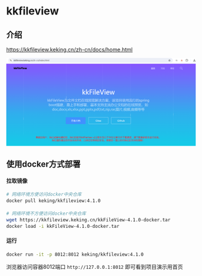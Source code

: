 # kkfileview

## 介绍

https://kkfileview.keking.cn/zh-cn/docs/home.html

![image-20240813201724838](./images/image-20240813201724838.png)

## 使用docker方式部署

#### 拉取镜像

```bash
# 网络环境方便访问docker中央仓库
docker pull keking/kkfileview:4.1.0

# 网络环境不方便访问docker中央仓库
wget https://kkfileview.keking.cn/kkFileView-4.1.0-docker.tar
docker load -i kkFileView-4.1.0-docker.tar
```

#### 运行

```bash
docker run -it -p 8012:8012 keking/kkfileview:4.1.0
```

浏览器访问容器8012端口 `http://127.0.0.1:8012` 即可看到项目演示用首页